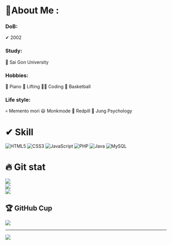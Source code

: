 # 💫About Me :
### DoB: <br />
✔ 2002 <br />
### Study: <br />
🏫 Sai Gon University <br />
### Hobbies: <br />
🎹 Piano 
💪 Lifting
👩‍💻 Coding
🏀 Basketball
### Life style: <br />
💀 Memento mori
😃 Monkmode
💊 Redpill
🤡 Jung Psychology

# ✔ Skill
![HTML5](https://img.shields.io/badge/html5-%23E34F26.svg?style=for-the-badge&logo=html5&logoColor=white) ![CSS3](https://img.shields.io/badge/css3-%231572B6.svg?style=for-the-badge&logo=css3&logoColor=white) ![JavaScript](https://img.shields.io/badge/javascript-%23323330.svg?style=for-the-badge&logo=javascript&logoColor=%23F7DF1E) ![PHP](https://img.shields.io/badge/php-%23777BB4.svg?style=for-the-badge&logo=php&logoColor=white) ![Java](https://img.shields.io/badge/java-%23ED8B00.svg?style=for-the-badge&logo=java&logoColor=white) ![MySQL](https://img.shields.io/badge/mysql-%2300f.svg?style=for-the-badge&logo=mysql&logoColor=white)
# 🔥 Git stat
![](https://github-readme-stats.vercel.app/api?username=huukhuong&theme=tokyonight&hide_border=true&include_all_commits=true&count_private=true)<br/>
![](https://github-readme-streak-stats.herokuapp.com/?user=huukhuong&theme=tokyonight&hide_border=true)<br/>
![](https://github-readme-stats.vercel.app/api/top-langs/?username=huukhuong&theme=tokyonight&hide_border=true&include_all_commits=true&count_private=true&layout=compact)

## 🏆 GitHub Cup
![](https://github-profile-trophy.vercel.app/?username=huukhuong&theme=darkhub&no-frame=false&no-bg=false&margin-w=4)

---
![](https://komarev.com/ghpvc/?username=huukhuong&label=Visitors+Count&color=brightgreen)



